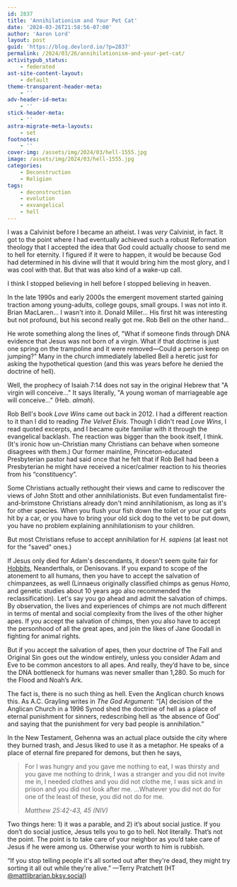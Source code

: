 ```yaml
---
id: 2837
title: 'Annihilationism and Your Pet Cat'
date: '2024-03-26T21:58:56-07:00'
author: 'Aaron Lord'
layout: post
guid: 'https://blog.devlord.io/?p=2837'
permalink: /2024/03/26/annihilationism-and-your-pet-cat/
activitypub_status:
    - federated
ast-site-content-layout:
    - default
theme-transparent-header-meta:
    - ''
adv-header-id-meta:
    - ''
stick-header-meta:
    - ''
astra-migrate-meta-layouts:
    - set
footnotes:
    - ''
cover-img: /assets/img/2024/03/hell-1555.jpg
image: /assets/img/2024/03/hell-1555.jpg
categories:
    - Deconstruction
    - Religion
tags:
    - deconstruction
    - evolution
    - exvangelical
    - hell
---
```


<!-- wp:paragraph -->
<p>I was a Calvinist before I became an atheist. I was <em>very</em> Calvinist, in fact. It got to the point where I had eventually achieved such a robust Reformation theology that I accepted the idea that God could actually choose to send me to hell for eternity. I figured if it were to happen, it would be because God had determined in his divine will that it would bring him the most glory, and I was cool with that. But that was also kind of a wake-up call.</p>
<!-- /wp:paragraph -->

<!-- wp:paragraph -->
<p>I think I stopped believing in hell before I stopped believing in heaven.</p>
<!-- /wp:paragraph -->

<!-- wp:paragraph -->
<p>In the late 1990s and early 2000s the emergent movement started gaining traction among young-adults, college goups, small groups. I was not into it. Brian MacLaren... I wasn't into it. Donald Miller... His first hit was interesting but not profound, but his second really got me. Rob Bell on the other hand...</p>
<!-- /wp:paragraph -->

<!-- wp:paragraph -->
<p>He wrote something along the lines of, "What if someone finds through DNA evidence that Jesus was not born of a virgin. What if that doctrine is just one spring on the trampoline and it were removed—Could a person keep on jumping?" Many in the church immediately labelled Bell a heretic just for asking the hypothetical question (and this was years before he denied the doctrine of hell).</p>
<!-- /wp:paragraph -->

<!-- wp:paragraph -->
<p>Well, the prophecy of Isaiah 7:14 does not say in the original Hebrew that "A virgin will conceive…" It says literally, "A young woman of marriageable age will conceive..." (Heb. <em>almah</em>).</p>
<!-- /wp:paragraph -->

<!-- wp:paragraph -->
<p>Rob Bell's book <em>Love Wins</em> came out back in 2012. I had a different reaction to it than I did to reading <em>The Velvet Elvis</em>. Though I didn't read <em>Love Wins</em>, I read quoted excerpts, and I became quite familiar with it through the evangelical backlash. The reaction was bigger than the book itself, I think. (It's ironic how un-Christian many Christians can behave when someone disagrees with them.) Our former mainline, Princeton-educated Presbyterian pastor had said once that he felt that if Rob Bell had been a Presbyterian he might have received a nicer/calmer reaction to his theories from his “constituency”.</p>
<!-- /wp:paragraph -->

<!-- wp:paragraph -->
<p>Some Christians actually rethought their views and came to rediscover the views of John Stott and other annihilationists. But even fundamentalist fire-and-brimstone Christians already don't mind annihilationism, as long as it's for other species. When you flush your fish down the toilet or your cat gets hit by a car, or you have to bring your old sick dog to the vet to be put down, you have no problem explaining annihilationism to your children.</p>
<!-- /wp:paragraph -->

<!-- wp:paragraph -->
<p>But most Christians refuse to accept annihilation for <em>H. sapiens</em> (at least not for the "saved" ones.)</p>
<!-- /wp:paragraph -->

<!-- wp:paragraph -->
<p>If Jesus only died for Adam's descendants, it doesn't seem quite fair for <a href="https://humanorigins.si.edu/evidence/human-fossils/species/homo-floresiensis">Hobbits</a>, Neanderthals, or Denisovans. If you expand to scope of the atonement to all humans, then you have to accept the salvation of chimpanzees, as well (Linnaeus originally classified chimps as genus <em>Homo</em>, and genetic studies about 10 years ago also recommended the reclassification). Let's say you go ahead and admit the salvation of chimps. By observation, the lives and experiences of chimps are not much different in terms of mental and social complexity from the lives of the other higher apes. If you accept the salvation of chimps, then you also have to accept the personhood of all the great apes, and join the likes of Jane Goodall in fighting for animal rights.</p>
<!-- /wp:paragraph -->

<!-- wp:paragraph -->
<p>But if you accept the salvation of apes, then your doctrine of The Fall and Original Sin goes out the window entirely, unless you consider Adam and Eve to be common ancestors to all apes. And really, they’d have to be, since the DNA bottleneck for humans was never smaller than 1,280. So much for the Flood and Noah’s Ark.</p>
<!-- /wp:paragraph -->

<!-- wp:paragraph -->
<p>The fact is, there is no such thing as hell. Even the Anglican church knows this. As A.C. Grayling writes in <em>The God Argument</em>: “[A] decision of the Anglican Church in a 1996 Synod shed the doctrine of hell as a place of eternal punishment for sinners, redescribing hell as ‘the absence of God’ and saying that the punishment for very bad people is annihilation.”</p>
<!-- /wp:paragraph -->

<!-- wp:paragraph -->
<p>In the New Testament, Gehenna was an actual place outside the city where they burned trash, and Jesus liked to use it as a metaphor. He speaks of a place of eternal fire prepared for demons, but then he says,</p>
<!-- /wp:paragraph -->

<!-- wp:quote -->
<blockquote class="wp-block-quote"><!-- wp:paragraph -->
<p>For I was hungry and you gave me nothing to eat, I was thirsty and you gave me nothing to drink, I was a stranger and you did not invite me in, I needed clothes and you did not clothe me, I was sick and in prison and you did not look after me. ...Whatever you did not do for one of the least of these, you did not do for me.</p>
<!-- /wp:paragraph --><cite>Matthew 25:42-43, 45 (NIV)</cite></blockquote>
<!-- /wp:quote -->

<!-- wp:paragraph -->
<p>Two things here: 1) it was a parable, and 2) it’s about social justice. If you don’t do social justice, Jesus tells you to go to hell. Not literally. That’s not the point. The point is to take care of your neighbor as you’d take care of Jesus if he were among us. Otherwise your worth to him is rubbish.</p>
<!-- /wp:paragraph -->

<!-- wp:paragraph -->
<p>“If you stop telling people it's all sorted out after they're dead, they might try sorting it all out while they're alive.” —Terry Pratchett (HT <a href="https://bsky.app/profile/mattlibrarian.bsky.social/post/3khkszojjm52n">@mattlibrarian.bksy.social</a>)</p>
<!-- /wp:paragraph -->